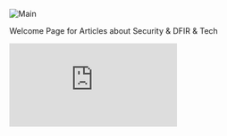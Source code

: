 ![Main](https://r4gast.github.io/blog/media/Main.png)


Welcome Page for Articles about Security & DFIR & Tech



<embed src="https://r4gast.github.io/blog/TrackingRDP.pdf" type="application/pdf" />
